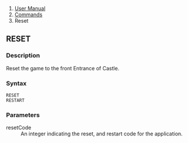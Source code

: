 <ol class="breadcrumb">
  <li><a href="#/docs/contents">User Manual</a></li>
  <li><a href="#/docs/commands">Commands</a></li>
  <li class="active">Reset</li>
</ol>

## RESET

### Description

Reset the game to the front Entrance of Castle.

### Syntax

    RESET
    RESTART
    
    

### Parameters

<dl>
  <dt>resetCode</dt>
  <dd>An integer indicating the reset, and restart code for the application.</dd>
</dl>
